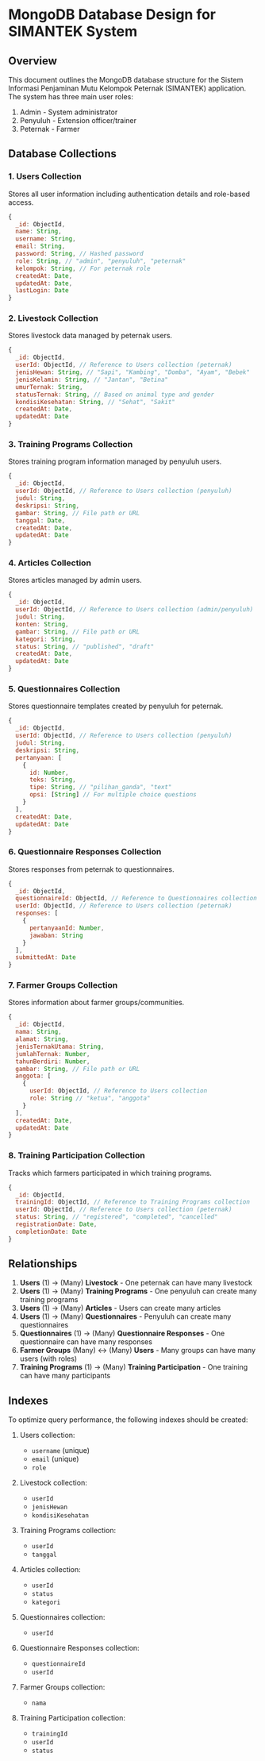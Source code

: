 # MongoDB Database Design for SIMANTEK System

## Overview
This document outlines the MongoDB database structure for the Sistem Informasi Penjaminan Mutu Kelompok Peternak (SIMANTEK) application. The system has three main user roles:
1. Admin - System administrator
2. Penyuluh - Extension officer/trainer
3. Peternak - Farmer

## Database Collections

### 1. Users Collection
Stores all user information including authentication details and role-based access.

```javascript
{
  _id: ObjectId,
  name: String,
  username: String,
  email: String,
  password: String, // Hashed password
  role: String, // "admin", "penyuluh", "peternak"
  kelompok: String, // For peternak role
  createdAt: Date,
  updatedAt: Date,
  lastLogin: Date
}
```

### 2. Livestock Collection
Stores livestock data managed by peternak users.

```javascript
{
  _id: ObjectId,
  userId: ObjectId, // Reference to Users collection (peternak)
  jenisHewan: String, // "Sapi", "Kambing", "Domba", "Ayam", "Bebek"
  jenisKelamin: String, // "Jantan", "Betina"
  umurTernak: String,
  statusTernak: String, // Based on animal type and gender
  kondisiKesehatan: String, // "Sehat", "Sakit"
  createdAt: Date,
  updatedAt: Date
}
```

### 3. Training Programs Collection
Stores training program information managed by penyuluh users.

```javascript
{
  _id: ObjectId,
  userId: ObjectId, // Reference to Users collection (penyuluh)
  judul: String,
  deskripsi: String,
  gambar: String, // File path or URL
  tanggal: Date,
  createdAt: Date,
  updatedAt: Date
}
```

### 4. Articles Collection
Stores articles managed by admin users.

```javascript
{
  _id: ObjectId,
  userId: ObjectId, // Reference to Users collection (admin/penyuluh)
  judul: String,
  konten: String,
  gambar: String, // File path or URL
  kategori: String,
  status: String, // "published", "draft"
  createdAt: Date,
  updatedAt: Date
}
```

### 5. Questionnaires Collection
Stores questionnaire templates created by penyuluh for peternak.

```javascript
{
  _id: ObjectId,
  userId: ObjectId, // Reference to Users collection (penyuluh)
  judul: String,
  deskripsi: String,
  pertanyaan: [
    {
      id: Number,
      teks: String,
      tipe: String, // "pilihan_ganda", "text"
      opsi: [String] // For multiple choice questions
    }
  ],
  createdAt: Date,
  updatedAt: Date
}
```

### 6. Questionnaire Responses Collection
Stores responses from peternak to questionnaires.

```javascript
{
  _id: ObjectId,
  questionnaireId: ObjectId, // Reference to Questionnaires collection
  userId: ObjectId, // Reference to Users collection (peternak)
  responses: [
    {
      pertanyaanId: Number,
      jawaban: String
    }
  ],
  submittedAt: Date
}
```

### 7. Farmer Groups Collection
Stores information about farmer groups/communities.

```javascript
{
  _id: ObjectId,
  nama: String,
  alamat: String,
  jenisTernakUtama: String,
  jumlahTernak: Number,
  tahunBerdiri: Number,
  gambar: String, // File path or URL
  anggota: [
    {
      userId: ObjectId, // Reference to Users collection
      role: String // "ketua", "anggota"
    }
  ],
  createdAt: Date,
  updatedAt: Date
}
```

### 8. Training Participation Collection
Tracks which farmers participated in which training programs.

```javascript
{
  _id: ObjectId,
  trainingId: ObjectId, // Reference to Training Programs collection
  userId: ObjectId, // Reference to Users collection (peternak)
  status: String, // "registered", "completed", "cancelled"
  registrationDate: Date,
  completionDate: Date
}
```

## Relationships

1. **Users** (1) → (Many) **Livestock** - One peternak can have many livestock
2. **Users** (1) → (Many) **Training Programs** - One penyuluh can create many training programs
3. **Users** (1) → (Many) **Articles** - Users can create many articles
4. **Users** (1) → (Many) **Questionnaires** - Penyuluh can create many questionnaires
5. **Questionnaires** (1) → (Many) **Questionnaire Responses** - One questionnaire can have many responses
6. **Farmer Groups** (Many) ↔ (Many) **Users** - Many groups can have many users (with roles)
7. **Training Programs** (1) → (Many) **Training Participation** - One training can have many participants

## Indexes

To optimize query performance, the following indexes should be created:

1. Users collection:
   - `username` (unique)
   - `email` (unique)
   - `role`

2. Livestock collection:
   - `userId`
   - `jenisHewan`
   - `kondisiKesehatan`

3. Training Programs collection:
   - `userId`
   - `tanggal`

4. Articles collection:
   - `userId`
   - `status`
   - `kategori`

5. Questionnaires collection:
   - `userId`

6. Questionnaire Responses collection:
   - `questionnaireId`
   - `userId`

7. Farmer Groups collection:
   - `nama`

8. Training Participation collection:
   - `trainingId`
   - `userId`
   - `status`